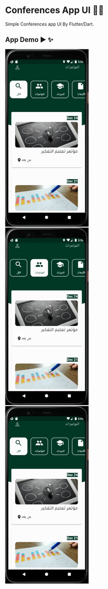 # Conferences App UI 📱✨

 Simple Conferences app UI By Flutter/Dart.
 

## App Demo ▶ ✨
![](conferences1.gif)
![](conferences2.gif)
![](conferences3.gif)
